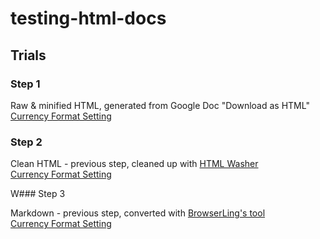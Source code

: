 # testing-html-docs

## Trials

### Step 1

Raw & minified HTML, generated from Google Doc "Download as HTML"  
[Currency Format Setting](https://ttoine.github.io/testing-html-docs/currency-format-setting/currencyformatsetting.html)

### Step 2

Clean HTML - previous step, cleaned up with [HTML Washer](https://www.htmlwasher.com/)  
[Currency Format Setting](https://ttoine.github.io/testing-html-docs/currency-format-setting/currencyformatsetting-clean.html) 

W### Step 3

Markdown - previous step, converted with [BrowserLing's tool](https://www.browserling.com/tools/html-to-markdown)  
[Currency Format Setting](https://github.com/ttoine/testing-html-docs/blob/master/currency-format-setting/currencyformatsetting.md)
